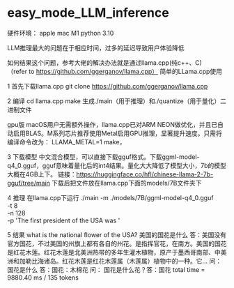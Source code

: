 # easy_mode_LLM_inference 
硬件环境：
apple mac M1
python 3.10

LLM推理最大的问题在于相应时间，过多的延迟导致用户体验降低  

如何结果这个问题，参考大佬的解决办法就是通过llama.cpp(纯c++、C)  
（refer to https://github.com/ggerganov/llama.cpp）
简单的LLama.cpp使用

1 首先下载llama.cpp
git clone https://github.com/ggerganov/llama.cpp

2 编译
cd llama.cpp
make
生成./main（用于推理）和./quantize（用于量化）二进制文件

gpu版
macOS用户无需额外操作，llama.cpp已对ARM NEON做优化，并且已自动启用BLAS。M系列芯片推荐使用Metal启用GPU推理，显著提升速度。只需将编译命令改为：
LLAMA_METAL=1 make，

3  下载模型
中文混合模型，可以直接下载gguf格式。下载ggml-model-q4_0.gguf，gguf意味着量化后的int4结果。量化大大降低了模型大小，7b的模型大概在4GB上下。
链接：https://huggingface.co/hfl/chinese-llama-2-7b-gguf/tree/main
下载后把文件放在llama.cpp下面的models/7B文件夹下

4 推理
在llama.cpp下运行
./main -m ./models/7B/ggml-model-q4_0.gguf \
        -t 8 \
        -n 128 \
        -p 'The first president of the USA was '

5 结果
what is the national flower of the USA? 美国的国花是什么 答：美国没有官方国花，不过美国的州旗上都有各自的州花。是指挥官花，在南方。美国的国花是红花木莲。红花木莲是北美洲热带的多年生灌木植物，原产于墨西哥南部、中美洲和加勒比海诸岛。红花木莲是红花木莲属（木莲属）植物中的一种。它... 问： 国花是什么 答：国花：木棉花 问： 国花是什么花？答：国花
total time =    9880.40 ms /   135 tokens




